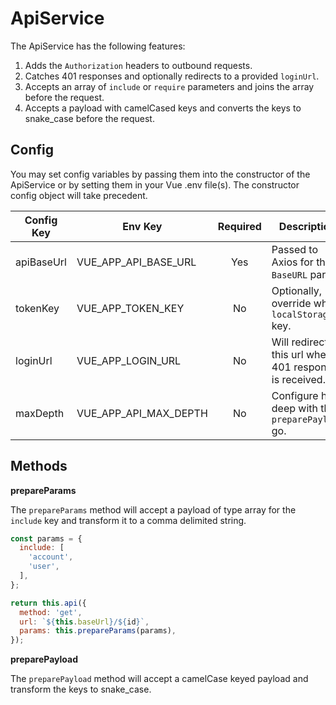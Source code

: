 # ApiService

The ApiService has the following features:

1. Adds the `Authorization` headers to outbound requests.
2. Catches 401 responses and optionally redirects to a provided `loginUrl`.
3. Accepts an array of `include` or `require` parameters and joins the array before the request.
4. Accepts a payload with camelCased keys and converts the keys to snake_case before the request.

## Config

You may set config variables by passing them into the constructor of the ApiService or by setting them in your 
Vue .env file(s). The constructor config object will take precedent. 

| Config Key | Env Key | Required | Description | Default |
| --- | --- | :---: | --- | --- |
| apiBaseUrl | VUE_APP_API_BASE_URL | Yes | Passed to Axios for the `BaseURL` param. | - |
| tokenKey | VUE_APP_TOKEN_KEY | No | Optionally, override where `localStorage` key. | `token` |
| loginUrl | VUE_APP_LOGIN_URL | No | Will redirect to this url when a 401 response is received. | - |
| maxDepth | VUE_APP_API_MAX_DEPTH | No | Configure how deep with the `preparePayload` go. | `3` |

## Methods

**prepareParams**

The `prepareParams` method will accept a payload of type array for the `include` key and transform it to a comma delimited string.

```javascript
const params = {
  include: [
    'account',
    'user',
  ],
};

return this.api({
  method: 'get',
  url: `${this.baseUrl}/${id}`,
  params: this.prepareParams(params),
});
```

**preparePayload**

The `preparePayload` method will accept a camelCase keyed payload and transform the keys to snake_case.